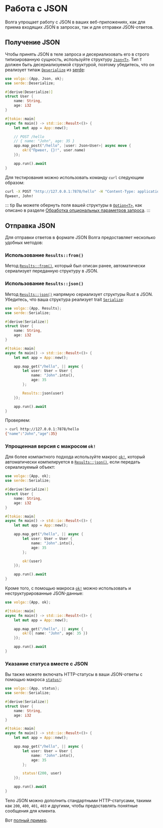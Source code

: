 # Работа с JSON

Волга упрощает работу с JSON в ваших веб-приложениях, как для приема входящих JSON в запросах, так и для отправки JSON-ответов.

## Получение JSON
Чтобы принять JSON в теле запроса и десериализовать его в строго типизированную сущность, используйте структуру [`Json<T>`](https://docs.rs/volga/latest/volga/http/endpoints/args/json/struct.Json.html). Тип `T` должен быть десериализуемой структурой, поэтому убедитесь, что он реализует типаж [`Deserialize`](https://docs.rs/serde/latest/serde/trait.Deserialize.html) из [serde](https://crates.io/crates/serde):
```rust
use volga::{App, Json, ok};
use serde::Deserialize;

#[derive(Deserialize)]
struct User {
    name: String,
    age: i32
}

#[tokio::main]
async fn main() -> std::io::Result<()> {
    let mut app = App::new();

    // POST /hello
    // { name: "John", age: 35 }
    app.map_post("/hello", |user: Json<User>| async move {
        ok!("Привет, {}!", user.name)
    });

    app.run().await
}
```
Для тестирования можно использовать команду `curl` следующим образом:
```bash
curl -X POST "http://127.0.0.1:7878/hello" -H "Content-Type: application/json" -d "{ \"name\": \"John\", \"age\": 35 }"
Привет, John!
```
::: tip
Вы можете обернуть поля вашей структуры в [`Option<T>`](https://doc.rust-lang.org/std/option/), как описано в разделе [Обработка опциональных параметров запроса](/volga-docs/ru/basics/query-params.html#обработка-опциональных-параметров).
:::

## Отправка JSON
Для отправки ответов в формате JSON Волга предоставляет несколько удобных методов:

### Использование `Results::from()`
Метод [`Results::from()`](https://docs.rs/volga/latest/volga/http/response/struct.Results.html#method.from), который был описан ранее, автоматически сериализует переданную структуру в JSON.

### Использование `Results::json()`
Метод [`Results::json()`](https://docs.rs/volga/latest/volga/http/response/struct.Results.html#method.json) напрямую сериализует структуры Rust в JSON. Убедитесь, что ваша структура реализует trait [`Serialize`](https://docs.rs/serde/latest/serde/trait.Serialize.html):
```rust
use volga::{App, Results};
use serde::Serialize;

#[derive(Serialize)]
struct User {
    name: String,
    age: i32
}

#[tokio::main]
async fn main() -> std::io::Result<()> {
    let mut app = App::new();

    app.map_get("/hello", || async {
        let user: User = User {
            name: "John".into(),
            age: 35
        };

        Results::json(user)
    });

    app.run().await
}
```
Проверяем:
```bash
> curl http://127.0.0.1:7878/hello
{"name":"John","age":35}
```
### Упрощенная версия с макросом `ok!`
Для более компактного подхода используйте макрос [`ok!`](https://docs.rs/volga/latest/volga/macro.ok.html), который автоматически компилируется в [`Results::json()`](https://docs.rs/volga/latest/volga/http/response/struct.Results.html#method.json), если передать сериализуемый объект:
```rust
use volga::{App, ok};
use serde::Serialize;

#[derive(Serialize)]
struct User {
    name: String,
    age: i32
}

#[tokio::main]
async fn main() -> std::io::Result<()> {
    let mut app = App::new();

    app.map_get("/hello", || async {
        let user: User = User {
            name: "John".into(),
            age: 35
        };

        ok!(user)
    });

    app.run().await
}
```
Кроме того, с помощью макроса [`ok!`](https://docs.rs/volga/latest/volga/macro.ok.html) можно использовать и неструктурированные JSON-данные:
```rust
use volga::{App, ok};

#[tokio::main]
async fn main() -> std::io::Result<()> {
    let mut app = App::new();

    app.map_get("/hello", || async {
        ok!({ name: "John", age: 35 })
    });

    app.run().await
}
```
### Указание статуса вместе с JSON
Вы также можете включать HTTP-статусы в ваши JSON-ответы с помощью макроса [`status!`](https://docs.rs/volga/latest/volga/macro.status.html):
```rust
use volga::{App, status};
use serde::Serialize;

#[derive(Serialize)]
struct User {
    name: String,
    age: i32
}

#[tokio::main]
async fn main() -> std::io::Result<()> {
    let mut app = App::new();

    app.map_get("/hello", || async {
        let user: User = User {
            name: "John".into(),
            age: 35
        };

        status!(200, user)
    });

    app.run().await
}
```
Тело JSON можно дополнить стандартными HTTP-статусами, такими как `200`, `400`, `401`, `403` и другими, чтобы предоставлять понятные сообщения для клиента.

Вот [полный пример](https://github.com/RomanEmreis/volga/blob/main/examples/json.rs).